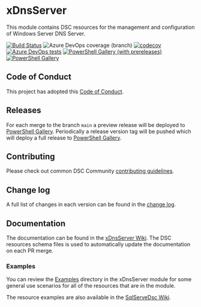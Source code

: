 # xDnsServer

This module contains DSC resources for the management and
configuration of Windows Server DNS Server.

[![Build Status](https://dev.azure.com/dsccommunity/xDnsServer/_apis/build/status/dsccommunity.xDnsServer?branchName=main)](https://dev.azure.com/dsccommunity/xDnsServer/_build/latest?definitionId=23&branchName=main)
![Azure DevOps coverage (branch)](https://img.shields.io/azure-devops/coverage/dsccommunity/xDnsServer/23/main)
[![codecov](https://codecov.io/gh/dsccommunity/xDnsServer/branch/main/graph/badge.svg)](https://codecov.io/gh/dsccommunity/xDnsServer)
[![Azure DevOps tests](https://img.shields.io/azure-devops/tests/dsccommunity/xDnsServer/23/main)](https://dsccommunity.visualstudio.com/xDnsServer/_test/analytics?definitionId=23&contextType=build)
[![PowerShell Gallery (with prereleases)](https://img.shields.io/powershellgallery/vpre/xDnsServer?label=xDnsServer%20Preview)](https://www.powershellgallery.com/packages/xDnsServer/)
[![PowerShell Gallery](https://img.shields.io/powershellgallery/v/xDnsServer?label=xDnsServer)](https://www.powershellgallery.com/packages/xDnsServer/)

## Code of Conduct

This project has adopted this [Code of Conduct](CODE_OF_CONDUCT.md).

## Releases

For each merge to the branch `main` a preview release will be
deployed to [PowerShell Gallery](https://www.powershellgallery.com/).
Periodically a release version tag will be pushed which will deploy a
full release to [PowerShell Gallery](https://www.powershellgallery.com/).

## Contributing

Please check out common DSC Community [contributing guidelines](https://dsccommunity.org/guidelines/contributing).

## Change log

A full list of changes in each version can be found in the [change log](CHANGELOG.md).

## Documentation

The documentation can be found in the [xDnsServer Wiki](https://github.com/dsccommunity/xDnsServer/wiki).
The DSC resources schema files is used to automatically update the
documentation on each PR merge.

### Examples

You can review the [Examples](/source/Examples) directory in the xDnsServer module
for some general use scenarios for all of the resources that are in the module.

The resource examples are also available in the [SqlServeDsc Wiki](https://github.com/dsccommunity/xDnsServer/wiki).
